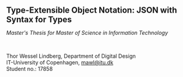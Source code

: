 <b style="font-size: 1.5em">Type-Extensible Object Notation: JSON with Syntax for Types</b>

*Master's Thesis for Master of Science in Information Technology*

<br>

Thor Wessel Lindberg, Department of Digital Design
<br>
IT-University of Copenhagen, [mawl@itu.dk](mailto:mawl@itu.dk)
<br>
Student no.: 17858

<br>